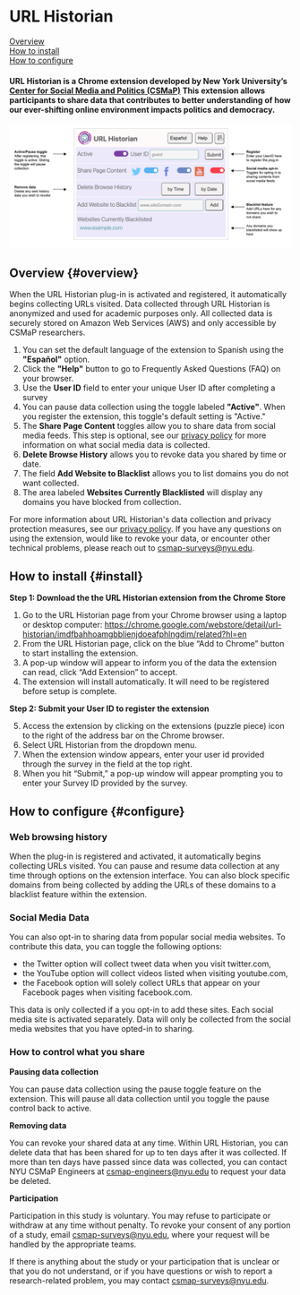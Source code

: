 # URL Historian
[Overview](#overview)<br>
[How to install](#install)<br>
[How to configure](#configure) <br>



#### URL Historian is a Chrome extension developed by New York University’s <a href="https://csmapnyu.org/">Center for Social Media and Politics (CSMaP)</a> This extension allows participants to share data that contributes to better understanding of how our ever-shifting online environment impacts politics and democracy.

![Annotated screencapture](images/url_historian-marked-up.png)

## Overview {#overview}
When the URL Historian plug-in is activated and registered, it automatically begins collecting URLs visited. Data collected through URL Historian is anonymized and used for academic purposes only. All collected data is securely stored on Amazon Web Services (AWS) and only accessible by CSMaP researchers. 
1. You can set the default language of the extension to Spanish using the **"Español"** option.
2. Click the **"Help"** button to go to Frequently Asked Questions (FAQ) on your browser.
3. Use the **User ID** field to enter your unique User ID after completing a survey
4. You can pause data collection using the toggle labeled **"Active"**. When you register the extension, this toggle's default setting is "Active."
5. The **Share Page Content** toggles allow you to share data from social media feeds. This step is optional, see our <a href="https://www.csmapsurveys.org/csmap_privacy_policy.html">privacy policy</a> for more information on what social media data is collected.
6. **Delete Browse History** allows you to revoke data you shared by time or date.
7. The field **Add Website to Blacklist** allows you to list domains you do not want collected. 
8. The area labeled **Websites Currently Blacklisted** will display any domains you have blocked from collection.

For more information about URL Historian's data collection and privacy protection measures, see our <a href="https://www.csmapsurveys.org/csmap_privacy_policy.html">privacy policy</a>. If you have any questions on using the extension, would like to revoke your data, or encounter other technical problems, please reach out to <a href="mailto:csmap@nyu.edu">csmap-surveys@nyu.edu</a>.

	
## How to install {#install}

**Step 1: Download the the URL Historian extension from the Chrome Store**

1. Go to the URL Historian page from your Chrome browser using a laptop or desktop computer: https://chrome.google.com/webstore/detail/url-historian/imdfbahhoamgbblienjdoeafphlngdim/related?hl=en
2. From the URL Historian page, click on the blue “Add to Chrome” button to start installing the extension.
3. A pop-up window will appear to inform you of the data the extension can read, click “Add Extension” to accept.
4. The extension will install automatically. It will need to be registered before setup is complete. 

**Step 2: Submit your User ID to register the extension**

5. Access the extension by clicking on the extensions (puzzle piece) icon to the right of the address bar on the Chrome browser. 
6. Select URL Historian from the dropdown menu.
7. When the extension window appears, enter your user id provided through the survey in the field at the top right. 
8. When you hit “Submit,” a pop-up window will appear prompting you to enter your Survey ID provided by the survey.

	
## How to configure {#configure}


	
### Web browsing history

When the plug-in is registered and activated, it automatically begins collecting URLs visited. You can pause and resume data collection at any time through options on the extension interface. You can also block specific domains from being collected by adding the URLs of these domains to a blacklist feature within the extension.

### Social Media Data

You can also opt-in to sharing data from popular social media websites. To contribute this data, you can toggle the following options: 
	
* the Twitter option will collect tweet data when you visit twitter.com,
* the YouTube option will collect videos listed when visiting youtube.com,
* the Facebook option will solely collect URLs that appear on your Facebook pages when visiting facebook.com.

This data is only collected if a you opt-in to add these sites. Each social media site is activated separately. Data will only be collected from the social media websites that you have opted-in to sharing.

### How to control what you share
**Pausing data collection**

<p>You can pause data collection using the pause toggle feature on the extension. This will pause all data collection until you toggle the pause control back to active.</p>

**Removing data**

You can revoke your shared data at any time. Within URL Historian, you can delete data that has been shared for up to ten days after it was collected. If more than ten days have passed since data was collected, you can contact NYU CSMaP Engineers at csmap-engineers@nyu.edu to request your data be deleted.

**Participation**

Participation in this study is voluntary. You may refuse to participate or withdraw at any time without penalty. To revoke your consent of any portion of a study, email <a href="mailto:csmap-surveys@nyu.edu">csmap-surveys@nyu.edu</a>, where your request will be handled by the appropriate teams. 

If there is anything about the study or your participation that is unclear or that you do not understand, or if you have questions or wish to report a research-related problem, you may contact <a href="mailto:csmap-surveys@nyu.edu">csmap-surveys@nyu.edu</a>.
	
	
	

